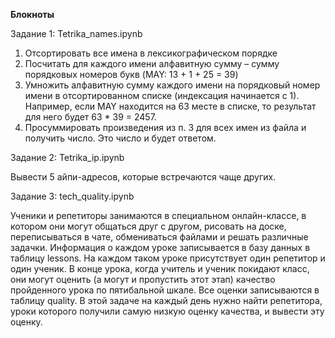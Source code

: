 __Блокноты__

Задание 1: Tetrika_names.ipynb  

1) Отсортировать все имена в лексикографическом порядке  
2) Посчитать для каждого имени алфавитную сумму – сумму порядковых номеров букв (MAY: 13 + 1 + 25 = 39)  
3) Умножить алфавитную сумму каждого имени на порядковый номер имени в отсортированном списке (индексация начинается с 1). Например, если MAY находится на 63 месте в списке, то результат для него будет 63 * 39 = 2457.  
4) Просуммировать произведения из п. 3 для всех имен из файла и получить число. Это число и будет ответом.  

Задание 2: Tetrika_ip.ipynb  

Вывести 5 айпи-адресов, которые встречаются чаще других.

Задание 3: tech_quality.ipynb

Ученики и репетиторы занимаются в специальном онлайн-классе, в котором они могут общаться друг с другом, рисовать на доске, переписываться в чате, обмениваться файлами и решать различные задачки. Информация о каждом уроке записывается в базу данных в таблицу lessons. На каждом таком уроке присутствует один репетитор и один ученик. В конце урока, когда учитель и ученик покидают класс, они могут оценить (а могут и пропустить этот этап) качество пройденного урока по пятибальной шкале. Все оценки записываются в таблицу quality.
В этой задаче на каждый день нужно найти репетитора, уроки которого получили самую низкую оценку качества, и вывести эту оценку.
